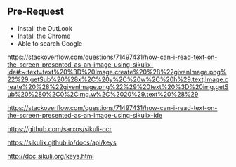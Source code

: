 
 ## Pre-Request

 - Install the OutLook
 - Install the Chrome
 - Able to search Google

https://stackoverflow.com/questions/71497431/how-can-i-read-text-on-the-screen-presented-as-an-image-using-sikulix-ide#:~:text=text%20%3D%20Image.create%20%28%22givenImage.png%22%29.getSub%20%28x%2C%20y%2C%20w%2C%20h%29.text,Image.create%20%28%22givenImage.png%22%29%20text%20%3D%20img.getSub%20%280%2C0%2Cimg.w%2C%2020%29.text%20%28%29

https://stackoverflow.com/questions/71497431/how-can-i-read-text-on-the-screen-presented-as-an-image-using-sikulix-ide

https://github.com/sarxos/sikuli-ocr


https://sikulix.github.io/docs/api/keys

http://doc.sikuli.org/keys.html
